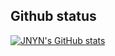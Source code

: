 ## Github status
[![JNYN's GitHub stats](https://github-readme-stats.vercel.app/api?username=jnyn0314&show_icons=true&theme=default)](https://github.com/anuraghazra/github-readme-stats)
